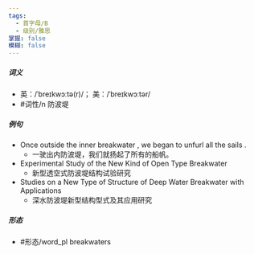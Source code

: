 ```yaml
---
tags:
  - 首字母/B
  - 级别/雅思
掌握: false
模糊: false
---
```

##### 词义
- 英：/ˈbreɪkwɔːtə(r)/； 美：/ˈbreɪkwɔːtər/
- #词性/n  防波堤
##### 例句
- Once outside the inner breakwater , we began to unfurl all the sails .
	- 一驶出内防波堤，我们就扬起了所有的船帆。
- Experimental Study of the New Kind of Open Type Breakwater
	- 新型透空式防波堤结构试验研究
- Studies on a New Type of Structure of Deep Water Breakwater with Applications
	- 深水防波堤新型结构型式及其应用研究
##### 形态
- #形态/word_pl breakwaters

